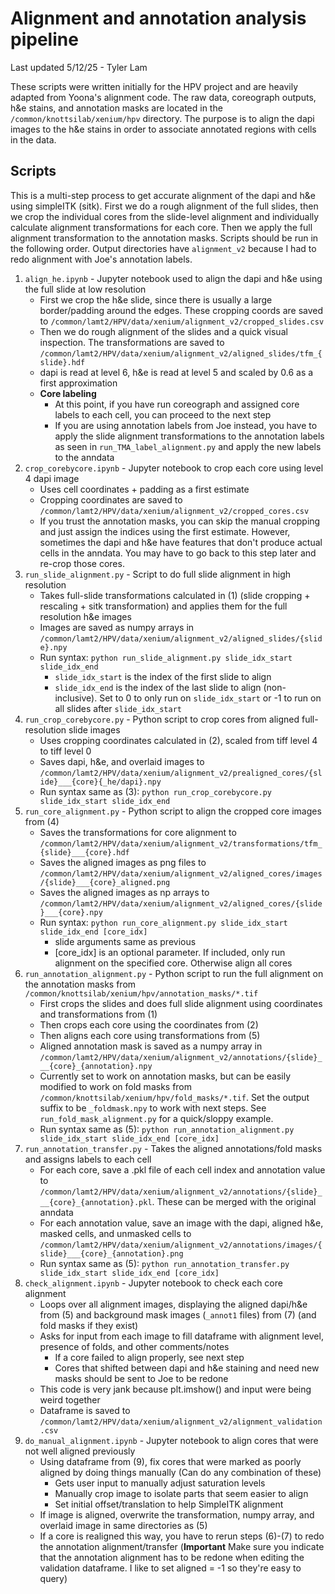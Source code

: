 # Alignment and annotation analysis pipeline

Last updated 5/12/25 - Tyler Lam

These scripts were written initially for the HPV project and are heavily adapted from Yoona's alignment code. The raw data, coreograph outputs, h&e stains, and annotation masks are located in the `/common/knottsilab/xenium/hpv` directory. The purpose is to align the dapi images to the h&e stains in order to associate annotated regions with cells in the data.

## Scripts

This is a multi-step process to get accurate alignment of the dapi and h&e using simpleITK (sitk). First we do a rough alignment of the full slides, then we crop the individual cores from the slide-level alignment and individually calculate alignment transformations for each core. Then we apply the full alignment transformation to the annotation masks. Scripts should be run in the following order. Output directories have `alignment_v2` because I had to redo alignment with Joe's annotation labels.

1) `align_he.ipynb` - Jupyter notebook used to align the dapi and h&e using the full slide at low resolution
   * First we crop the h&e slide, since there is usually a large border/padding around the edges. These cropping coords are saved to `/common/lamt2/HPV/data/xenium/alignment_v2/cropped_slides.csv`
   * Then we do rough alignment of the slides and a quick visual inspection. The transformations are saved to `/common/lamt2/HPV/data/xenium/alignment_v2/aligned_slides/tfm_{slide}.hdf`
   * dapi is read at level 6, h&e is read at level 5 and scaled by 0.6 as a first approximation
   * __Core labeling__
      * At this point, if you have run coreograph and assigned core labels to each cell, you can proceed to the next step
      * If you are using annotation labels from Joe instead, you have to apply the slide alignment transformations to the annotation labels as seen in `run_TMA_label_alignment.py` and apply the new labels to the anndata
2) `crop_corebycore.ipynb` - Jupyter notebook to crop each core using level 4 dapi image
   * Uses cell coordinates + padding as a first estimate
   * Cropping coordinates are saved to `/common/lamt2/HPV/data/xenium/alignment_v2/cropped_cores.csv`
   * If you trust the annotation masks, you can skip the manual cropping and just assign the indices using the first estimate. However, sometimes the dapi and h&e have features that don't produce actual cells in the anndata. You may have to go back to this step later and re-crop those cores.
3) `run_slide_alignment.py` - Script to do full slide alignment in high resolution
   * Takes full-slide transformations calculated in (1) (slide cropping + rescaling + sitk transformation) and applies them for the full resolution h&e images
   * Images are saved as numpy arrays in `/common/lamt2/HPV/data/xenium/alignment_v2/aligned_slides/{slide}.npy`
   * Run syntax: `python run_slide_alignment.py slide_idx_start slide_idx_end`
      * `slide_idx_start` is the index of the first slide to align
      * `slide_idx_end` is the index of the last slide to align (non-inclusive). Set to 0 to only run on `slide_idx_start` or -1 to run on all slides after `slide_idx_start`
4) `run_crop_corebycore.py` - Python script to crop cores from aligned full-resolution slide images
   * Uses cropping coordinates calculated in (2), scaled from tiff level 4 to tiff level 0
   * Saves dapi, h&e, and overlaid images to `/common/lamt2/HPV/data/xenium/alignment_v2/prealigned_cores/{slide}___{core}{_he/dapi}.npy`
   * Run syntax same as (3): `python run_crop_corebycore.py slide_idx_start slide_idx_end`
5) `run_core_alignment.py` - Python script to align the cropped core images from (4)
   * Saves the transformations for core alignment to `/common/lamt2/HPV/data/xenium/alignment_v2/transformations/tfm_{slide}___{core}.hdf`
   * Saves the aligned images as png files to `/common/lamt2/HPV/data/xenium/alignment_v2/aligned_cores/images/{slide}___{core}_aligned.png`
   * Saves the aligned images as np arrays to `/common/lamt2/HPV/data/xenium/alignment_v2/aligned_cores/{slide}___{core}.npy`
   * Run syntax: `python run_core_alignment.py slide_idx_start slide_idx_end [core_idx]`
      * slide arguments same as previous
      * [core_idx] is an optional parameter. If included, only run alignment on the specified core. Otherwise align all cores
6) `run_annotation_alignment.py` - Python script to run the full alignment on the annotation masks from `/common/knottsilab/xenium/hpv/annotation_masks/*.tif`
   * First crops the slides and does full slide alignment using coordinates and transformations from (1)
   * Then crops each core using the coordinates from (2)
   * Then aligns each core using transformations from (5)
   * Aligned annotation mask is saved as a numpy array in `/common/lamt2/HPV/data/xenium/alignment_v2/annotations/{slide}___{core}_{annotation}.npy`
   * Currently set to work on annotation masks, but can be easily modified to work on fold masks from `/common/knottsilab/xenium/hpv/fold_masks/*.tif`. Set the output suffix to be `_foldmask.npy` to work with next steps. See `run_fold_mask_alignment.py` for a quick/sloppy example.
   * Run syntax same as (5): `python run_annotation_alignment.py slide_idx_start slide_idx_end [core_idx]`
7) `run_annotation_transfer.py` - Takes the aligned annotations/fold masks and assigns labels to each cell
   * For each core, save a .pkl file of each cell index and annotation value to `/common/lamt2/HPV/data/xenium/alignment_v2/annotations/{slide}___{core}_{annotation}.pkl`. These can be merged with the original anndata
   * For each annotation value, save an image with the dapi, aligned h&e, masked cells, and unmasked cells to `/common/lamt2/HPV/data/xenium/alignment_v2/annotations/images/{slide}___{core}_{annotation}.png`
   * Run syntax same as (5): `python run_annotation_transfer.py slide_idx_start slide_idx_end [core_idx]`
8) `check_alignment.ipynb` - Jupyter notebook to check each core alignment
   * Loops over all alignment images, displaying the aligned dapi/h&e from (5) and background mask images (`_annot1` files) from (7) (and fold masks if they exist)
   * Asks for input from each image to fill dataframe with alignment level, presence of folds, and other comments/notes
      * If a core failed to align properly, see next step
      * Cores that shifted between dapi and h&e staining and need new masks should be sent to Joe to be redone
   * This code is very jank because plt.imshow() and input were being weird together
   * Dataframe is saved to `/common/lamt2/HPV/data/xenium/alignment_v2/alignment_validation.csv`
9) `do_manual_alignment.ipynb` - Jupyter notebook to align cores that were not well aligned previously
    * Using dataframe from (9), fix cores that were marked as poorly aligned by doing things manually (Can do any combination of these)
       * Gets user input to manually adjust saturation levels
       * Manually crop image to isolate parts that seem easier to align
       * Set initial offset/translation to help SimpleITK alignment
    * If image is aligned, overwrite the transformation, numpy array, and overlaid image in same directories as (5)
    * If a core is realigned this way, you have to rerun steps (6)-(7) to redo the annotation alignment/transfer (__Important__ Make sure you indicate that the annotation alignment has to be redone when editing the validation dataframe. I like to set aligned = -1 so they're easy to query)

